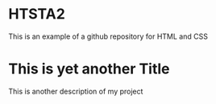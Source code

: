 # HTSTA2
This is an example of a github repository for HTML and CSS
# This is yet another Title
This is another description of my project